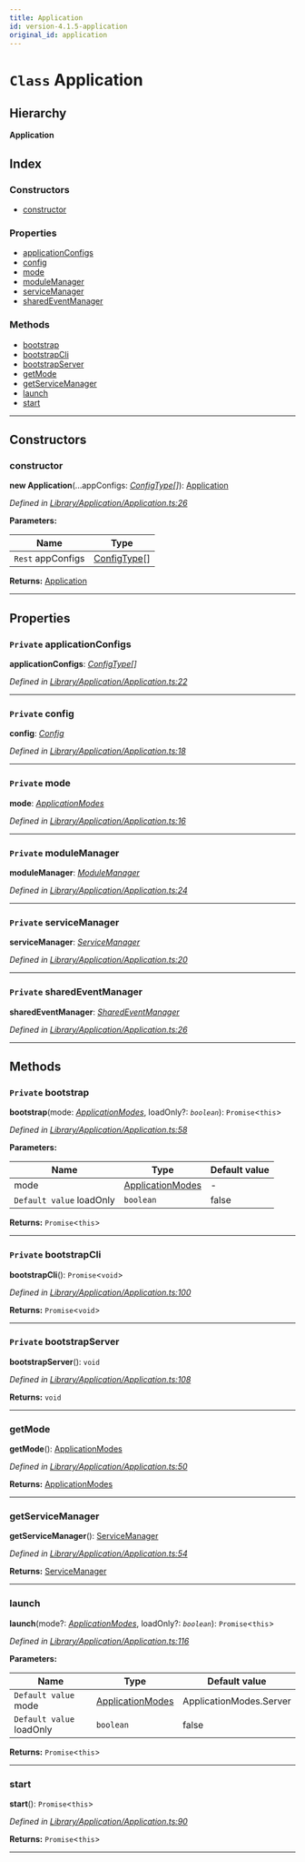 ```yaml
---
title: Application
id: version-4.1.5-application
original_id: application
---
```


# `Class` Application

## Hierarchy

**Application**

## Index

### Constructors

* [constructor](application#constructor)

### Properties

* [applicationConfigs](application#applicationconfigs)
* [config](application#config)
* [mode](application#mode)
* [moduleManager](application#modulemanager)
* [serviceManager](application#servicemanager)
* [sharedEventManager](application#sharedeventmanager)

### Methods

* [bootstrap](application#bootstrap)
* [bootstrapCli](application#bootstrapcli)
* [bootstrapServer](application#bootstrapserver)
* [getMode](application#getmode)
* [getServiceManager](application#getservicemanager)
* [launch](application#launch)
* [start](application#start)

---

## Constructors

<a id="constructor"></a>

###  constructor

**new Application**(...appConfigs: *[ConfigType](../modules/configinterface#configtype)[]*): [Application](application)

*Defined in [Library/Application/Application.ts:26](https://github.com/SpoonX/stix/blob/e27bbb3/src/Library/Application/Application.ts#L26)*

**Parameters:**

| Name | Type |
| ------ | ------ |
| `Rest` appConfigs | [ConfigType](../modules/configinterface#configtype)[] |

**Returns:** [Application](application)

___

## Properties

<a id="applicationconfigs"></a>

### `Private` applicationConfigs

**applicationConfigs**: *[ConfigType](../modules/configinterface#configtype)[]*

*Defined in [Library/Application/Application.ts:22](https://github.com/SpoonX/stix/blob/e27bbb3/src/Library/Application/Application.ts#L22)*

___
<a id="config"></a>

### `Private` config

**config**: *[Config](config)*

*Defined in [Library/Application/Application.ts:18](https://github.com/SpoonX/stix/blob/e27bbb3/src/Library/Application/Application.ts#L18)*

___
<a id="mode"></a>

### `Private` mode

**mode**: *[ApplicationModes](../enums/applicationmodes)*

*Defined in [Library/Application/Application.ts:16](https://github.com/SpoonX/stix/blob/e27bbb3/src/Library/Application/Application.ts#L16)*

___
<a id="modulemanager"></a>

### `Private` moduleManager

**moduleManager**: *[ModuleManager](modulemanager)*

*Defined in [Library/Application/Application.ts:24](https://github.com/SpoonX/stix/blob/e27bbb3/src/Library/Application/Application.ts#L24)*

___
<a id="servicemanager"></a>

### `Private` serviceManager

**serviceManager**: *[ServiceManager](servicemanager)*

*Defined in [Library/Application/Application.ts:20](https://github.com/SpoonX/stix/blob/e27bbb3/src/Library/Application/Application.ts#L20)*

___
<a id="sharedeventmanager"></a>

### `Private` sharedEventManager

**sharedEventManager**: *[SharedEventManager](sharedeventmanager)*

*Defined in [Library/Application/Application.ts:26](https://github.com/SpoonX/stix/blob/e27bbb3/src/Library/Application/Application.ts#L26)*

___

## Methods

<a id="bootstrap"></a>

### `Private` bootstrap

**bootstrap**(mode: *[ApplicationModes](../enums/applicationmodes)*, loadOnly?: *`boolean`*): `Promise`<`this`>

*Defined in [Library/Application/Application.ts:58](https://github.com/SpoonX/stix/blob/e27bbb3/src/Library/Application/Application.ts#L58)*

**Parameters:**

| Name | Type | Default value |
| ------ | ------ | ------ |
| mode | [ApplicationModes](../enums/applicationmodes) | - |
| `Default value` loadOnly | `boolean` | false |

**Returns:** `Promise`<`this`>

___
<a id="bootstrapcli"></a>

### `Private` bootstrapCli

**bootstrapCli**(): `Promise`<`void`>

*Defined in [Library/Application/Application.ts:100](https://github.com/SpoonX/stix/blob/e27bbb3/src/Library/Application/Application.ts#L100)*

**Returns:** `Promise`<`void`>

___
<a id="bootstrapserver"></a>

### `Private` bootstrapServer

**bootstrapServer**(): `void`

*Defined in [Library/Application/Application.ts:108](https://github.com/SpoonX/stix/blob/e27bbb3/src/Library/Application/Application.ts#L108)*

**Returns:** `void`

___
<a id="getmode"></a>

###  getMode

**getMode**(): [ApplicationModes](../enums/applicationmodes)

*Defined in [Library/Application/Application.ts:50](https://github.com/SpoonX/stix/blob/e27bbb3/src/Library/Application/Application.ts#L50)*

**Returns:** [ApplicationModes](../enums/applicationmodes)

___
<a id="getservicemanager"></a>

###  getServiceManager

**getServiceManager**(): [ServiceManager](servicemanager)

*Defined in [Library/Application/Application.ts:54](https://github.com/SpoonX/stix/blob/e27bbb3/src/Library/Application/Application.ts#L54)*

**Returns:** [ServiceManager](servicemanager)

___
<a id="launch"></a>

###  launch

**launch**(mode?: *[ApplicationModes](../enums/applicationmodes)*, loadOnly?: *`boolean`*): `Promise`<`this`>

*Defined in [Library/Application/Application.ts:116](https://github.com/SpoonX/stix/blob/e27bbb3/src/Library/Application/Application.ts#L116)*

**Parameters:**

| Name | Type | Default value |
| ------ | ------ | ------ |
| `Default value` mode | [ApplicationModes](../enums/applicationmodes) |  ApplicationModes.Server |
| `Default value` loadOnly | `boolean` | false |

**Returns:** `Promise`<`this`>

___
<a id="start"></a>

###  start

**start**(): `Promise`<`this`>

*Defined in [Library/Application/Application.ts:90](https://github.com/SpoonX/stix/blob/e27bbb3/src/Library/Application/Application.ts#L90)*

**Returns:** `Promise`<`this`>

___

